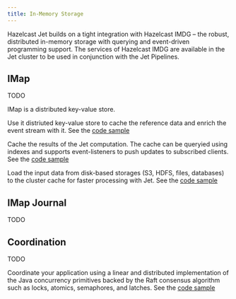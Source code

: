 ```yaml
---
title: In-Memory Storage
---
```


Hazelcast Jet builds on a tight integration with Hazelcast IMDG – the
robust, distributed in-memory storage with querying and event-driven
programming support. The services of Hazelcast IMDG are available in the
Jet cluster to be used in conjunction with the Jet Pipelines.

## IMap

TODO

IMap is a distributed key-value store.

Use it  distriuted key-value store to cache the reference data and
enrich the event stream with it. See the [code
sample](https://github.com/hazelcast/hazelcast-jet/blob/master/examples/enrichment/src/main/java/com/hazelcast/jet/examples/enrichment/Enrichment.java)

Cache the results of the Jet computation. The cache can be queryied
using indexes and supports event-listeners to push updates to subscribed
clients. See the [code
sample](https://github.com/hazelcast/hazelcast-jet/tree/master/examples/imdg-connectors/src/main/java/com/hazelcast/jet/examples/imdg)

Load the input data from disk-based storages (S3, HDFS, files,
databases) to the cluster cache for faster processing with Jet. See the
[code
sample](https://github.com/hazelcast/big-data-benchmark/tree/master/word-count/hdfs-to-map)

## IMap Journal

TODO

## Coordination

TODO

Coordinate your application using a linear and distributed
implementation of the Java concurrency primitives backed by the Raft
consensus algorithm such as locks, atomics, semaphores, and latches. See
the [code
sample](https://github.com/hazelcast/hazelcast-code-samples/tree/master/cp-subsystem)